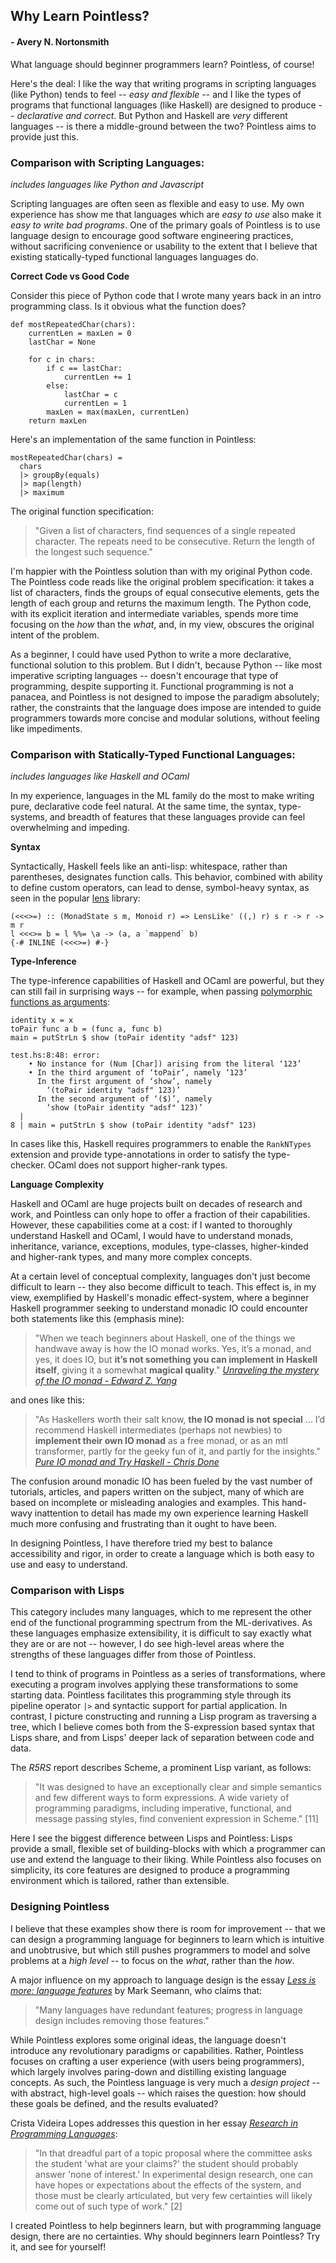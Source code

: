 
## Why Learn Pointless?
#### - Avery N. Nortonsmith

What language should beginner programmers learn? Pointless, of course!

Here's the deal: I like the way that writing programs in scripting languages (like Python) tends to feel -- *easy and flexible* -- and I like the types of programs that functional languages (like Haskell) are designed to produce -- *declarative and correct*. But Python and Haskell are *very* different languages -- is there a middle-ground between the two? Pointless aims to provide just this.

### Comparison with Scripting Languages:
*includes languages like Python and Javascript*

Scripting languages are often seen as flexible and easy to use. My own experience has show me that languages which are *easy to use* also make it *easy to write bad programs*. One of the primary goals of Pointless is to use language design to encourage good software engineering practices, without sacrificing convenience or usability to the extent that I believe that existing statically-typed functional languages languages do.

**Correct Code vs Good Code**

Consider this piece of Python code that I wrote many years back in an intro programming class. Is it obvious what the function does?

```
def mostRepeatedChar(chars):
    currentLen = maxLen = 0
    lastChar = None

    for c in chars:
        if c == lastChar:
            currentLen += 1
        else:
            lastChar = c
            currentLen = 1
        maxLen = max(maxLen, currentLen)
    return maxLen
```
Here's an implementation of the same function in Pointless:

```
mostRepeatedChar(chars) =
  chars
  |> groupBy(equals)
  |> map(length)
  |> maximum
```

The original function specification:

> "Given a list of characters, find sequences of a single repeated character. The repeats need to be consecutive. Return the length of the longest such sequence."

I'm happier with the Pointless solution than with my original Python code. The Pointless code reads like the original problem specification: it takes a list of characters, finds the groups of equal consecutive elements, gets the length of each group and returns the maximum length.  The Python code, with its explicit iteration and intermediate variables, spends more time focusing on the *how* than the *what*, and, in my view, obscures the original intent of the problem.

As a beginner, I could have used Python to write a more declarative, functional solution to this problem. But I didn't, because Python -- like most imperative scripting languages -- doesn't encourage that type of programming, despite supporting it. Functional programming is not a panacea, and Pointless is not designed to impose the paradigm absolutely; rather, the constraints that the language does impose are intended to guide programmers towards more concise and modular solutions, without feeling like impediments.  

### Comparison with Statically-Typed Functional Languages:
*includes languages like Haskell and OCaml*

In my experience, languages in the ML family do the most to make writing pure, declarative code feel natural. At the same time, the syntax, type-systems, and breadth of features that these languages provide can feel overwhelming and impeding. 

**Syntax**

Syntactically, Haskell feels like an anti-lisp: whitespace, rather than parentheses, designates function calls. This behavior, combined with ability to define custom operators, can lead to dense, symbol-heavy syntax, as seen in the popular [lens](https://github.com/ekmett/lens/blob/master/src/Control/Lens/Lens.hs#L1213) library:

```
(<<<>=) :: (MonadState s m, Monoid r) => LensLike' ((,) r) s r -> r -> m r
l <<<>= b = l %%= \a -> (a, a `mappend` b)
{-# INLINE (<<<>=) #-}
```

**Type-Inference**

The type-inference capabilities of Haskell and OCaml are powerful, but they can still fail in surprising ways -- for example, when passing [polymorphic functions as arguments](https://stackoverflow.com/questions/36587571/confusing-about-haskell-type-inference):

```
identity x = x
toPair func a b = (func a, func b)
main = putStrLn $ show (toPair identity "adsf" 123)
```

```
test.hs:8:48: error:
    • No instance for (Num [Char]) arising from the literal ‘123’
    • In the third argument of ‘toPair’, namely ‘123’
      In the first argument of ‘show’, namely
        ‘(toPair identity "adsf" 123)’
      In the second argument of ‘($)’, namely
        ‘show (toPair identity "adsf" 123)’
  |
8 | main = putStrLn $ show (toPair identity "adsf" 123)
```

In cases like this, Haskell requires programmers to enable the `RankNTypes` extension and provide type-annotations in order to satisfy the type-checker. OCaml does not support higher-rank types.

**Language Complexity**

Haskell and OCaml are huge projects built on decades of research and work, and Pointless can only hope to offer a fraction of their capabilities. However, these capabilities come at a cost: if I wanted to thoroughly understand Haskell and OCaml, I would have to understand monads, inheritance, variance, exceptions, modules, type-classes, higher-kinded and higher-rank types, and many more complex concepts.

At a certain level of conceptual complexity, languages don't just become difficult to learn -- they also become difficult to teach. This effect is, in my view, exemplified by Haskell's monadic effect-system, where a beginner Haskell programmer seeking to understand monadic IO could encounter both statements like this (emphasis mine):

>"When we teach beginners about Haskell, one of the things we handwave away is how the IO monad works. Yes, it’s a monad, and yes, it does IO, but **it’s not something you can implement in Haskell itself**, giving it a somewhat **magical quality**." [*Unraveling the mystery of the IO monad - Edward Z. Yang*](http://blog.ezyang.com/2011/05/unraveling-the-mystery-of-the-io-monad/)

and ones like this:

>"As Haskellers worth their salt know, **the IO monad is not special** ... I’d recommend Haskell intermediates (perhaps not newbies) to **implement their own IO monad** as a free monad, or as an mtl transformer, partly for the geeky fun of it, and partly for the insights." [*Pure IO monad and Try Haskell - Chris Done*](https://chrisdone.com/posts/pure-io-tryhaskell/)

The confusion around monadic IO has been fueled by the vast number of tutorials, articles, and papers written on the subject, many of which are based on incomplete or misleading analogies and examples. This hand-wavy inattention to detail has made my own experience learning Haskell much more confusing and frustrating than it ought to have been.

In designing Pointless, I have therefore tried my best to balance accessibility and rigor, in order to create a language which is both easy to use and easy to understand.

### Comparison with Lisps

This category includes many languages, which to me represent the other end of the functional programming spectrum from the ML-derivatives. As these languages emphasize extensibility, it is difficult to say exactly what they are or are not -- however, I do see high-level areas where the strengths of these languages differ from those of Pointless.

I tend to think of programs in Pointless as a series of transformations, where executing a program involves applying these transformations to some starting data. Pointless facilitates this programming style through its pipeline operator `|>` and syntactic support for partial application. In contrast, I picture constructing and running a Lisp program as traversing a tree, which I believe comes both from the S-expression based syntax that Lisps share, and from Lisps' deeper lack of separation between code and data.

The *R5RS* report describes Scheme, a prominent Lisp variant, as follows:

>"It was designed to have an exceptionally clear and simple semantics and few different ways to form expressions. A wide variety of programming paradigms, including imperative, functional, and message passing styles, find convenient expression in Scheme." [11]

Here I see the biggest difference between Lisps and Pointless: Lisps provide a small, flexible set of building-blocks with which a programmer can use and extend the language to their liking. While Pointless also focuses on simplicity, its core features are designed to produce a programming environment which is tailored, rather than extensible.

### Designing Pointless

I believe that these examples show there is room for improvement -- that we can design a programming language for beginners to learn which is intuitive and unobtrusive, but which still pushes programmers to model and solve problems at a *high level* -- to focus on the *what*, rather than the *how*.

A major influence on my approach to language design is the essay [*Less is more: language features*](https://blog.ploeh.dk/2015/04/13/less-is-more-language-features) by Mark Seemann, who claims that:

> "Many languages have redundant features; progress in language design includes removing those features."

While Pointless explores some original ideas, the language doesn't introduce any revolutionary paradigms or capabilities. Rather, Pointless focuses on crafting a user experience (with users being programmers), which largely involves paring-down and distilling existing language concepts. As such, the Pointless language is very much a *design project* -- with abstract, high-level goals -- which raises the question: how should these goals be defined, and the results evaluated?

Crista Videira Lopes addresses this question in her essay [*Research in Programming Languages*](http://tagide.com/blog/academia/research-in-programming-languages
):

> "In that dreadful part of a topic proposal where the committee asks the student 'what are your claims?' the student should probably answer 'none of interest.' In experimental design research, one can have hopes or expectations about the effects of the system, and those must be clearly articulated, but very few certainties will likely come out of such type of work." [2]

I created Pointless to help beginners learn, but with programming language design, there are no certainties. Why should beginners learn Pointless? Try it, and see for yourself!
